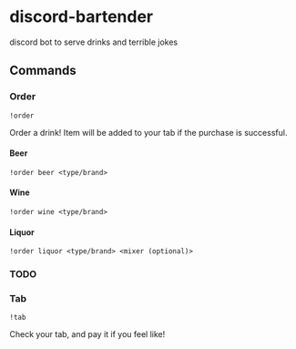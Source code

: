 # discord-bartender
discord bot to serve drinks and terrible jokes

## Commands

### Order
```
!order
```
Order a drink! Item will be added to your tab if the purchase is successful.

#### Beer
```
!order beer <type/brand>
```

#### Wine
```
!order wine <type/brand>
```

#### Liquor
```
!order liquor <type/brand> <mixer (optional)>
```

### TODO

### Tab
```
!tab
```
Check your tab, and pay it if you feel like!
